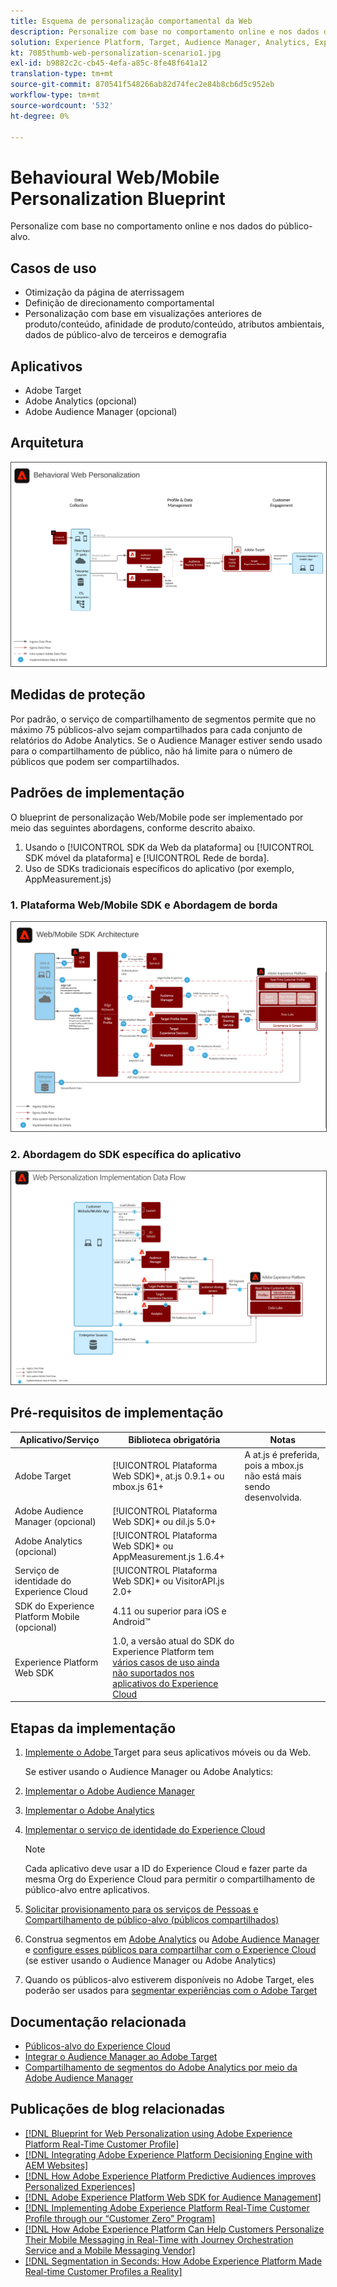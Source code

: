 ```yaml
---
title: Esquema de personalização comportamental da Web
description: Personalize com base no comportamento online e nos dados do público-alvo.
solution: Experience Platform, Target, Audience Manager, Analytics, Experience Cloud Services, Data Collection
kt: 7085thumb-web-personalization-scenario1.jpg
exl-id: b9882c2c-cb45-4efa-a85c-8fe48f641a12
translation-type: tm+mt
source-git-commit: 870541f548266ab82d74fec2e84b8cb6d5c952eb
workflow-type: tm+mt
source-wordcount: '532'
ht-degree: 0%

---
```


# Behavioural Web/Mobile Personalization Blueprint

Personalize com base no comportamento online e nos dados do público-alvo.

## Casos de uso

* Otimização da página de aterrissagem
* Definição de direcionamento comportamental
* Personalização com base em visualizações anteriores de produto/conteúdo, afinidade de produto/conteúdo, atributos ambientais, dados de público-alvo de terceiros e demografia

## Aplicativos

* Adobe Target
* Adobe Analytics (opcional)
* Adobe Audience Manager (opcional)

## Arquitetura

<img src="assets/personalization.svg" alt="Arquitetura de referência para o Behavioral Web Personalization Blueprint" style="border:1px solid #4a4a4a" />


## Medidas de proteção

Por padrão, o serviço de compartilhamento de segmentos permite que no máximo 75 públicos-alvo sejam compartilhados para cada conjunto de relatórios do Adobe Analytics. Se o Audience Manager estiver sendo usado para o compartilhamento de público, não há limite para o número de públicos que podem ser compartilhados. 

## Padrões de implementação

O blueprint de personalização Web/Mobile pode ser implementado por meio das seguintes abordagens, conforme descrito abaixo.

1. Usando o [!UICONTROL SDK da Web da plataforma] ou [!UICONTROL SDK móvel da plataforma] e [!UICONTROL Rede de borda].
1. Uso de SDKs tradicionais específicos do aplicativo (por exemplo, AppMeasurement.js)

### 1. Plataforma Web/Mobile SDK e Abordagem de borda

<img src="assets/websdkflow.svg" alt="Arquitetura de referência para o [!UICONTROL Platform Web SDK] ou [!UICONTROL Platform Mobile SDK] e a abordagem [!UICONTROL Edge Network]" style="border:1px solid #4a4a4a" />

### 2. Abordagem do SDK específica do aplicativo

<img src="assets/appsdkflow.png" alt="Arquitetura de referência para a abordagem SDK específica do aplicativo" style="border:1px solid #4a4a4a" />




## Pré-requisitos de implementação

| Aplicativo/Serviço | Biblioteca obrigatória | Notas |
|---|---|---|
| Adobe Target | [!UICONTROL Plataforma Web SDK]*, at.js 0.9.1+ ou mbox.js 61+ | A at.js é preferida, pois a mbox.js não está mais sendo desenvolvida. |
| Adobe Audience Manager (opcional) | [!UICONTROL Plataforma Web SDK]* ou dil.js 5.0+ |  |
| Adobe Analytics (opcional) | [!UICONTROL Plataforma Web SDK]* ou AppMeasurement.js 1.6.4+ |  |
| Serviço de identidade do Experience Cloud | [!UICONTROL Plataforma Web SDK]* ou VisitorAPI.js 2.0+ |  |
| SDK do Experience Platform Mobile (opcional) | 4.11 ou superior para iOS e Android™ |  |
| Experience Platform Web SDK | 1.0, a versão atual do SDK do Experience Platform tem [vários casos de uso ainda não suportados nos aplicativos do Experience Cloud](https://github.com/adobe/alloy/projects/5) |  |

## Etapas da implementação

1. [Implemente o Adobe ](https://experienceleague.adobe.com/docs/target/using/implement-target/implementing-target.html) Target para seus aplicativos móveis ou da Web.

   Se estiver usando o Audience Manager ou Adobe Analytics:

1. [Implementar o Adobe Audience Manager](https://experienceleague.adobe.com/docs/audience-manager/user-guide/implementation-integration-guides/implement-audience-manager.html)
1. [Implementar o Adobe Analytics](https://experienceleague.adobe.com/docs/analytics/implementation/home.html)
1. [Implementar o serviço de identidade do Experience Cloud](https://experienceleague.adobe.com/docs/id-service/using/implementation/implementation-guides.html)

   >[!NOTE]
   >
   >Cada aplicativo deve usar a ID do Experience Cloud e fazer parte da mesma Org do Experience Cloud para permitir o compartilhamento de público-alvo entre aplicativos.

1. [Solicitar provisionamento para os serviços de Pessoas e Compartilhamento de público-alvo (públicos compartilhados)](https://www.adobe.com/go/audiences)
1. Construa segmentos em [Adobe Analytics](https://experienceleague.adobe.com/docs/analytics/components/segmentation/segmentation-workflow/seg-build.html) ou [Adobe Audience Manager](https://experienceleague.adobe.com/docs/audience-manager/user-guide/features/segments/segment-builder.html) e [configure esses públicos para compartilhar com o Experience Cloud](https://experienceleague.adobe.com/docs/analytics/components/segmentation/segmentation-workflow/seg-publish.html) (se estiver usando o Audience Manager ou Adobe Analytics)
1. Quando os públicos-alvo estiverem disponíveis no Adobe Target, eles poderão ser usados para [segmentar experiências com o Adobe Target](https://experienceleague.adobe.com/docs/target/using/audiences/target.html)

## Documentação relacionada

* [Públicos-alvo do Experience Cloud](https://experienceleague.adobe.com/docs/core-services/interface/audiences/audience-library.html)
* [Integrar o Audience Manager ao Adobe Target](https://experienceleague.adobe.com/docs/audience-manager/user-guide/implementation-integration-guides/integration-other-solutions/aam-target-integration.html)
* [Compartilhamento de segmentos do Adobe Analytics por meio da Adobe Audience Manager](https://experienceleague.adobe.com/docs/analytics/components/segmentation/segmentation-workflow/seg-publish.html)


## Publicações de blog relacionadas

* [[!DNL Blueprint for Web Personalization using Adobe Experience Platform Real-Time Customer Profile]](https://medium.com/adobetech/blueprint-for-web-personalization-using-adobe-experience-platform-real-time-customer-profile-fef2ce7a4b2f)
* [[!DNL Integrating Adobe Experience Platform Decisioning Engine with AEM Websites]](https://jaeness.medium.com/integrating-adobe-experience-platform-decisioning-engine-with-aem-websites-9c222acd12e2)
* [[!DNL How Adobe Experience Platform Predictive Audiences improves Personalized Experiences]](https://medium.com/adobetech/how-adobe-experience-platform-predictive-audiences-improves-personalized-experiences-1f75a60cb7a3)
* [[!DNL Adobe Experience Platform Web SDK for Audience Management]](https://medium.com/adobetech/adobe-experience-platform-web-sdk-for-audience-management-751fa6d063bc)
* [[!DNL Implementing Adobe Experience Platform Real-Time Customer Profile through our “Customer Zero” Program]](https://medium.com/adobetech/implementing-adobe-experience-platform-real-time-customer-profile-through-our-customer-zero-32e7cd952896)
* [[!DNL How Adobe Experience Platform Can Help Customers Personalize Their Mobile Messaging in Real-Time with Journey Orchestration Service and a Mobile Messaging Vendor]](https://medium.com/adobetech/how-adobe-experience-platform-helped-a-client-personalize-their-mobile-messaging-in-real-time-with-7d634aefa098)
* [[!DNL Segmentation in Seconds: How Adobe Experience Platform Made Real-time Customer Profiles a Reality]](https://medium.com/adobetech/segmentation-in-seconds-how-adobe-experience-platform-made-real-time-customer-profiles-a-reality-a7a8552b0847)

